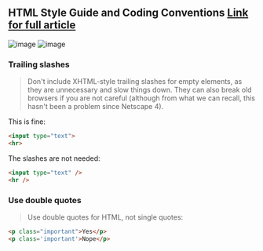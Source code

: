 ## HTML Style Guide and Coding Conventions [Link for full article](https://www.w3schools.com/html/html5_syntax.asp)

![image](https://user-images.githubusercontent.com/40190772/92644490-bcf6a480-f2e3-11ea-8f39-0bff9e8aec62.png)
![image](https://user-images.githubusercontent.com/40190772/92644566-dd266380-f2e3-11ea-991e-c155a7f0af42.png)


### Trailing slashes
> Don't include XHTML-style trailing slashes for empty elements, as they are unnecessary and slow things down. They can also break old browsers if you are not careful (although from what we can recall, this hasn't been a problem since Netscape 4).

This is fine:

```html
<input type="text">
<hr>
```

The slashes are not needed:

```html
<input type="text" />
<hr />
```

### Use double quotes
> Use double quotes for HTML, not single quotes:

```html
<p class="important">Yes</p>
<p class='important'>Nope</p>
```
